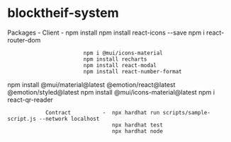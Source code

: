 # blocktheif-system

Packages    -    Client   -  npm install 
                            npm install react-icons --save
                            npm i react-router-dom


                            npm i @mui/icons-material
                            npm install recharts
                            npm install react-modal
                            npm install react-number-format
npm install @mui/material@latest @emotion/react@latest @emotion/styled@latest
npm install @mui/icons-material@latest
npm i react-qr-reader




                Contract          -  npx hardhat run scripts/sample-script.js --network localhost 
                                     npx hardhat test
                                     npx hardhat node